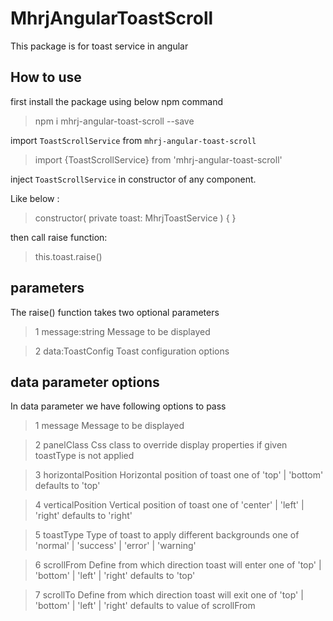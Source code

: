 # MhrjAngularToastScroll

This package is for toast service in angular

## How to use

first install the package using below npm command

> npm i mhrj-angular-toast-scroll --save

import `ToastScrollService` from `mhrj-angular-toast-scroll`

> import {ToastScrollService} from 'mhrj-angular-toast-scroll'

inject `ToastScrollService` in constructor of any component.

Like below :

> constructor( private toast: MhrjToastService ) { }

then call raise function:

> this.toast.raise()

## parameters

The raise() function takes two optional parameters

> 1 message:string Message to be displayed

> 2 data:ToastConfig Toast configuration options

## data parameter options

In data parameter we have following options to pass

> 1 message Message to be displayed

> 2 panelClass Css class to override display properties if given toastType is not applied

> 3 horizontalPosition Horizontal position of toast one of 'top' | 'bottom' defaults to 'top'

> 4 verticalPosition Vertical position of toast one of 'center' | 'left' | 'right' defaults to 'right'

> 5 toastType Type of toast to apply different backgrounds one of 'normal' | 'success' | 'error' | 'warning'

> 6 scrollFrom Define from which direction toast will enter one of 'top' | 'bottom' | 'left' | 'right' defaults to 'top'

> 7 scrollTo Define from which direction toast will exit one of 'top' | 'bottom' | 'left' | 'right' defaults to value of scrollFrom

